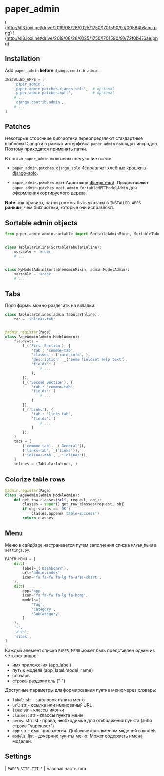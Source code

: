 # paper_admin

!(http://dl3.joxi.net/drive/2019/08/28/0025/1750/1701590/90/00584b8abc.png)
!(http://dl3.joxi.net/drive/2019/08/28/0025/1750/1701590/90/72f0b476ae.png)

## Installation
Add `paper_admin` **before** `django.contrib.admin`.
```python
INSTALLED_APPS = [
    'paper_admin',
    'paper_admin.patches.django_solo',  # optional
    'paper_admin.patches.mptt',         # optional
    # ...
    'django.contrib.admin',
    # ...
]
```

## Patches
Некоторые сторонние библиотеки переопределяют стандартные 
шаблоны Django и в рамках интерфейса `paper_admin` 
выглядят инородно. Поэтому приходится применять патчи.

В состав `paper_admin` включены следующие патчи:

* `paper_admin.patches.django_solo`
    Исправляет хлебные крошки в [django-solo](https://github.com/lazybird/django-solo).

* `paper_admin.patches.mptt`
    Адаптация [django-mptt](https://github.com/django-mptt/django-mptt).
    Предоставляет `paper_admin.patches.mptt.admin.SortableMPTTModelAdmin`
    для оформления сортируемого дерева.

**Note**: как правило, патчи должны быть указаны в `INSTALLED_APPS`
**раньше**, чем библиотеки, которые они исправляют.

## Sortable admin objects

```python
from paper_admin.admin.sortable import SortableAdminMixin, SortableTabularInline


class TablularInline(SortableTabularInline):
    sortable = 'order'
    # ...


class MyModelAdmin(SortableAdminMixin, admin.ModelAdmin):
    sortable = 'order'
    # ...
```

## Tabs
Поля формы можно разделить на вкладки:

```python
class TablularInlines(admin.TabularInline):
    tab = 'inlines-tab'


@admin.register(Page)
class PageAdmin(admin.ModelAdmin):
    fieldsets = (
        (_('First Section'), {
            'tab': 'common-tab',
            'classes': ('card-info', ),
            'description': _('Some fieldset help text'),
            'fields': (
                # ...
            ),
        }),
        (_('Second Section'), {
            'tab': 'common-tab',
            'fields': (
                # ...
            )
        }),
        (_('Links'), {
            'tab': 'links-tab',
            'fields': (
                # ...
            )
        }),
    )
    tabs = [
        ('common-tab', _('General')),
        ('links-tab', _('Links')),
        ('inlines-tab', _('Inlines')),
    ]
    inlines = (TablularInlines, )
```

## Colorize table rows
```python
@admin.register(Page)
class PageAdmin(admin.ModelAdmin):
    def get_row_classes(self, request, obj):
        classes = super().get_row_classes(request, obj)
        if obj.status == 'OK':
            classes.append('table-success')
        return classes
```

## Menu
Меню в сайдбаре настраивается путем заполнения списка 
`PAPER_MENU` в `settings.py`.

```python
PAPER_MENU = [
    dict(
        label=_('Dashboard'),
        url='admin:index',
        icon='fa fa-fw fa-lg fa-area-chart',
    ),
    dict(
        app='app',
        icon='fa fa-fw fa-lg fa-home',
        models=[
            'Tag',
            'Category',
            'SubCategory',
        ]
    ),
    '-',
    'auth',
    'sites',
]
```

Каждый элемент списка `PAPER_MENU` может быть представлен 
одним из четырех видов:
* имя приложения (app_label)
* путь к модели (app_label.model_name)
* словарь
* строка-разделитель ("-")

Доступные параметры для формирования пунтка меню через словарь:
* `label`: str      - заголовок пункта меню
* `url`: str        - ссылка или именованый URL
* `icon`: str       - классы иконки
* `classes`: str    - классы пункта меню
* `perms`: str/list - права, необходимые для отображения пункта (либо строка "superuser")
* `app`: str        - имя приложения. Добавляется к именам моделей в models
* `models`: list    - дочерние пукнты меню. Может содержать имена моделей.


## Settings

| `PAPER_SITE_TITLE`        | Базовая часть тэга <title>      |
| `PAPER_SITE_HEADER`       | Заголовок в сайдбаре            |
| `PAPER_ENVIRONMENT_NAME`  | Текст на плашке текущего окружения |
| `PAPER_ENVIRONMENT_COLOR` | Цвет фона плашки текущего окружения |
| `PAPER_SUPPORT_PHONE`     | Контактный телефон в подвале  |
| `PAPER_SUPPORT_EMAIL`     | Контактный email в подвале    |
| `PAPER_SUPPORT_COMPANY`   | Название компании в подвале   |
| `PAPER_SUPPORT_WEBSITE`   | Ссылка на сайт компании в подвале      |
| `PAPER_MENU`              | Меню в сайдбаре |
